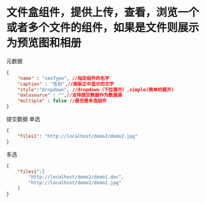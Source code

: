 # 文件盒组件，提供上传，查看，浏览一个或者多个文件的组件，如果是文件则展示为预览图和相册
元数据
```json
{
	"name" : "sexType", //指定组件的名字
	"caption" : "性别",//面板正中显示的文字
	"style":"dropdown", //dropdown（下拉展开）,simple(简单的展开)
	"datasource" : "",//支持提交数据作为数据源
	"multiple" : false //是否是多选组件
}
```

提交数据
单选
```json
{
 	"files1": "http://localhost/demo2/demo2.jpg"
}
```
多选
```json
{
 	"files1":[
 		"http://localhost/demo1/demo1.doc",
 		"http://localhost/demo2/demo2.jpg"
 	]
}
```
